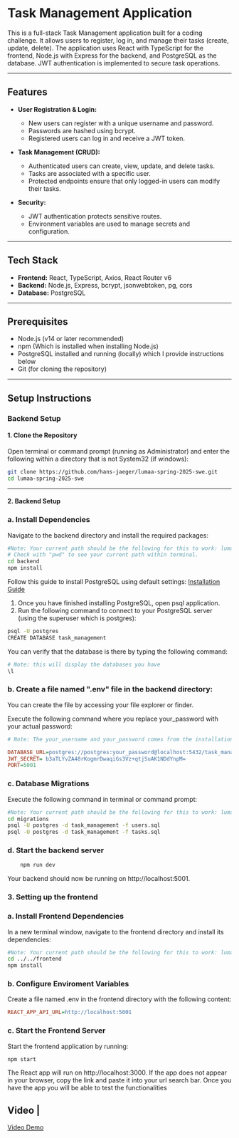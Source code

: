 # Task Management Application

This is a full-stack Task Management application built for a coding challenge. It allows users to register, log in, and manage their tasks (create, update, delete).
The application uses React with TypeScript for the frontend, Node.js with Express for the backend, and PostgreSQL as the database. JWT authentication is implemented to secure task operations.

---

## Features

- **User Registration & Login:**

  - New users can register with a unique username and password.
  - Passwords are hashed using bcrypt.
  - Registered users can log in and receive a JWT token.

- **Task Management (CRUD):**

  - Authenticated users can create, view, update, and delete tasks.
  - Tasks are associated with a specific user.
  - Protected endpoints ensure that only logged-in users can modify their tasks.

- **Security:**
  - JWT authentication protects sensitive routes.
  - Environment variables are used to manage secrets and configuration.

---

## Tech Stack

- **Frontend:** React, TypeScript, Axios, React Router v6
- **Backend:** Node.js, Express, bcrypt, jsonwebtoken, pg, cors
- **Database:** PostgreSQL

---

## Prerequisites

- Node.js (v14 or later recommended)
- npm (Which is installed when installing Node.js)
- PostgreSQL installed and running (locally) which I provide instructions below
- Git (for cloning the repository)

---

## Setup Instructions

### Backend Setup

#### 1. Clone the Repository

Open terminal or command prompt (running as Administrator) and enter the following within a directory that is not System32 (if windows):

```bash
git clone https://github.com/hans-jaeger/lumaa-spring-2025-swe.git
cd lumaa-spring-2025-swe
```

---

#### 2. Backend Setup

### a. Install Dependencies

Navigate to the backend directory and install the required packages:

```bash
#Note: Your current path should be the following for this to work: lumaa-spring-2025/
# Check with "pwd" to see your current path within terminal.
cd backend
npm install
```

Follow this guide to install PostgreSQL using default settings: [Installation Guide](https://www.prisma.io/dataguide/postgresql/setting-up-a-local-postgresql-database?query=&page=1)

1. Once you have finished installing PostgreSQL, open psql application.
2. Run the following command to connect to your PostgreSQL server (using the superuser which is postgres):

```bash
psql -U postgres
CREATE DATABASE task_management
```

You can verify that the database is there by typing the following command:

```bash
# Note: this will display the databases you have
\l
```

### b. Create a file named ".env" file in the backend directory:

You can create the file by accessing your file explorer or finder. 

Execute the following command where you replace your_password with your actual password:

```ini
# Note: The your_username and your_password comes from the installation when from installing PostGreSQL. Usually the default username is postgres but check your account information.

DATABASE_URL=postgres://postgres:your_password@localhost:5432/task_management
JWT_SECRET= b3aTLYvZA48rKogmrDwaqiGs3Vz+qtjSuAK1NDdYnpM=
PORT=5001

```

### c. Database Migrations

Execute the following command in terminal or command prompt:

```bash
#Note: Your current path should be the following for this to work: lumaa-spring-2025/backend.
cd migrations
psql -U postgres -d task_management -f users.sql
psql -U postgres -d task_management -f tasks.sql

```

### d. Start the backend server

```bash
    npm run dev
```

Your backend should now be running on http://localhost:5001.

### 3. Setting up the frontend

### a. Install Frontend Dependencies

In a new terminal window, navigate to the frontend directory and install its dependencies:

```bash
#Note: Your current path should be the following for this to work: lumaa-spring-2025/backend/migrations.
cd ../../frontend
npm install
```

### b. Configure Enviroment Variables

Create a file named .env in the frontend directory with the following content:

```ini
REACT_APP_API_URL=http://localhost:5001
```

### c. Start the Frontend Server

Start the frontend application by running:

```bash
npm start
```

The React app will run on http://localhost:3000. If the app does not appear in your browser, copy the link and paste it into your url search bar. Once you have the app you will be able to test the functionalities

## Video |

[Video Demo](https://www.youtube.com/watch?v=lCFaQ71sDLY)
